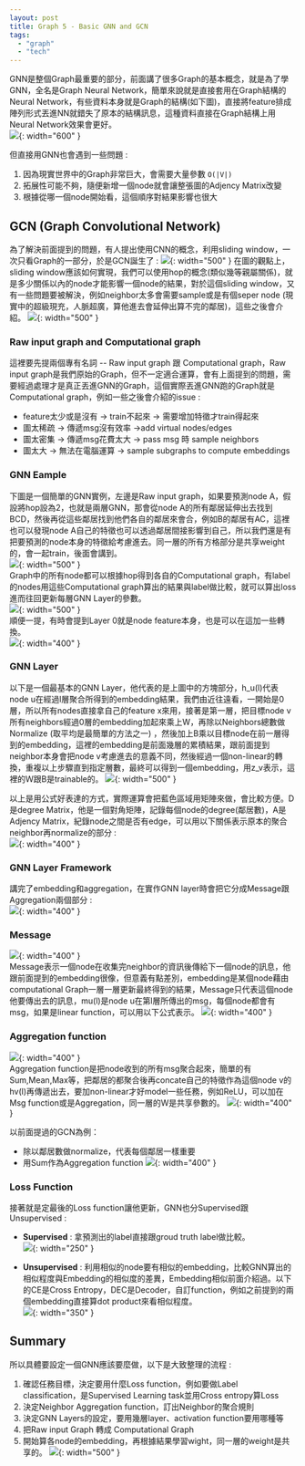 ```yaml
---
layout: post
title: Graph 5 - Basic GNN and GCN
tags: 
  - "graph" 
  - "tech"
---
```


GNN是整個Graph最重要的部分，前面講了很多Graph的基本概念，就是為了學GNN，全名是Graph Neural Network，簡單來說就是直接套用在Graph結構的Neural Network，有些資料本身就是Graph的結構(如下圖)，直接將feature排成陣列形式丟進NN就錯失了原本的結構訊息，這種資料直接在Graph結構上用Neural Network效果會更好。  
![](https://i.imgur.com/7uqBhL1.png){: width="600" }  

但直接用GNN也會遇到一些問題 :  
1. 因為現實世界中的Graph非常巨大，會需要大量參數 `O(|V|)`
2. 拓展性可能不夠，隨便新增一個node就會讓整張圖的Adjency Matrix改變
3. 根據從哪一個node開始看，這個順序對結果影響也很大  

## GCN (Graph Convolutional Network)
為了解決前面提到的問題，有人提出使用CNN的概念，利用sliding window，一次只看Graph的一部分，於是GCN誕生了 : 
![](https://i.imgur.com/ptuYqsK.png){: width="500" } 
在圖的觀點上，sliding window應該如何實現，我們可以使用hop的概念(類似幾等親屬關係)，就是多少關係以內的node才能影響一個node的結果，對於這個sliding window，又有一些問題要被解決，例如neighbor太多會需要sample或是有個seper node (現實中的超級現充，人脈超廣，算他進去會延伸出算不完的鄰居)，這些之後會介紹。
![](https://i.imgur.com/dCZT6Fk.png){: width="500" } 

### Raw input graph and Computational graph
這裡要先提兩個專有名詞 -- Raw input graph 跟 Computational graph，Raw input graph是我們原始的Graph，但不一定適合運算，會有上面提到的問題，需要經過處理才是真正丟進GNN的Graph，這個實際丟進GNN跑的Graph就是Computational graph，例如一些之後會介紹的issue : 
- feature太少或是沒有 -> train不起來 -> 需要增加特徵才train得起來
- 圖太稀疏 -> 傳遞msg沒有效率 ->add virtual nodes/edges
- 圖太密集 -> 傳遞msg花費太大 -> pass msg 時 sample neighbors
- 圖太大 -> 無法在電腦運算 -> sample subgraphs to compute embeddings

### GNN Eample
下圖是一個簡單的GNN實例，左邊是Raw input graph，如果要預測node A，假設將hop設為2，也就是兩層GNN，那會從node A的所有鄰居延伸出去找到BCD，然後再從這些鄰居找到他們各自的鄰居來會合，例如B的鄰居有AC，這裡也可以發現node A自己的特徵也可以透過鄰居間接影響到自己，所以我們還是有把要預測的node本身的特徵給考慮進去。同一層的所有方格部分是共享weight的，會一起train，後面會講到。  
![](https://i.imgur.com/d3JwCnu.png){: width="500" }  
Graph中的所有node都可以根據hop得到各自的Computational graph，有label的nodes用這些Computational graph算出的結果與label做比較，就可以算出loss進而往回更新每層GNN Layer的參數。  
![](https://i.imgur.com/tzilnmo.png){: width="500" }  
順便一提，有時會提到Layer 0就是node feature本身，也是可以在這加一些轉換。  
![](https://i.imgur.com/LoPqLBT.png){: width="400" }  

### GNN Layer
以下是一個最基本的GNN Layer，他代表的是上圖中的方塊部分，h_u(l)代表node u在經過l層聚合所得到的embedding結果，我們由近往遠看，一開始是0層，所以所有nodes直接拿自己的feature x來用，接著是第一層，把目標node v所有neighbors經過0層的embedding加起來乘上W，再除以Neighbors總數做Normalize (取平均是最簡單的方法之一) ，然後加上B乘以目標node在前一層得到的embedding，這裡的embedding是前面幾層的累積結果，跟前面提到neighbor本身會把node v考慮進去的意義不同，然後經過一個non-linear的轉換，重複以上步驟直到指定層數，最終可以得到一個embedding，用z_v表示，這裡的Ｗ跟B是trainable的。
![](https://i.imgur.com/3mx624U.png){: width="500" }  

以上是用公式好表達的方式，實際運算會把藍色區域用矩陣來做，會比較方便。D是degree Matrix，他是一個對角矩陣，記錄每個node的degree(鄰居數)，A是Adjency Matrix，紀錄node之間是否有edge，可以用以下關係表示原本的聚合neighbor再normalize的部分 :  
![](https://i.imgur.com/3RlFXug.png){: width="400" } 

### GNN Layer Framework
講完了embedding和aggregation，在實作GNN layer時會把它分成Message跟Aggregation兩個部分 :  
![](https://i.imgur.com/2PlzJDV.png){: width="400" }   

### Message  
![](https://i.imgur.com/YQhnFiN.png){: width="400" }  
Message表示一個node在收集完neighbor的資訊後傳給下一個node的訊息，他跟前面提到的embedding很像，但意義有點差別，embedding是某個node藉由computational Graph一層一層更新最終得到的結果，Message只代表這個node他要傳出去的訊息，mu(l)是node u在第l層所傳出的msg，每個node都會有msg，如果是linear function，可以用以下公式表示。
![](https://i.imgur.com/R7t96ks.png){: width="400" }  

### Aggregation function
![](https://i.imgur.com/y27zfIv.png){: width="400" }  
Aggregation function是把node收到的所有msg聚合起來，簡單的有Sum,Mean,Max等，把鄰居的都聚合後再concate自己的特徵作為這個node v的hv(l)再傳遞出去，要加non-linear才好model一些任務，例如ReLU，可以加在Msg function或是Aggregation，同一層的W是共享參數的。
![](https://i.imgur.com/OEUE7KS.png){: width="400" }  

以前面提過的GCN為例：
- 除以鄰居數做normalize，代表每個鄰居一樣重要 
- 用Sum作為Aggregation function
![](https://i.imgur.com/fpNAxcO.png){: width="400" }  

### Loss Function
接著就是定最後的Loss function讓他更新，GNN也分Supervised跟Unsupervised :  

- **Supervised** : 拿預測出的label直接跟groud truth label做比較。  
![](https://i.imgur.com/0GNh5UU.png){: width="250" } 

- **Unsupervised** : 利用相似的node要有相似的embedding，比較GNN算出的相似程度與Embedding的相似度的差異，Embedding相似前面介紹過。以下的CE是Cross Entropy，DEC是Decoder，自訂function，例如之前提到的兩個embedding直接算dot product來看相似程度。  
![](https://i.imgur.com/ozMX3iI.png){: width="350" }  

## Summary 
所以具體要設定一個GNN應該要麼做，以下是大致整理的流程 : 
1. 確認任務目標，決定要用什麼Loss function，例如要做Label classification，是Supervised Learning task並用Cross entropy算Loss
2. 決定Neighbor Aggregation function，訂出Neighbor的聚合規則
3. 決定GNN Layers的設定，要用幾層layer、activation function要用哪種等
4. 把Raw input Graph 轉成 Computational Graph
5. 開始算各node的embedding，再根據結果學習wight，同一層的weight是共享的。
![](https://i.imgur.com/rYO5P0c.png){: width="500" }  


